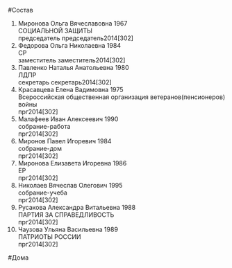 #Состав  
1. Миронова Ольга Вячеславовна 1967  
    СОЦИАЛЬНОЙ ЗАЩИТЫ  
    председатель председатель2014[302]  
2. Федорова Ольга Николаевна 1984  
    СР  
    заместитель заместитель2014[302]  
3. Павленко Наталья Анатольевна 1980  
    ЛДПР  
    секретарь секретарь2014[302]  
4. Красавцева Елена Вадимовна 1975  
    Всероссийская общественная организация ветеранов(пенсионеров) войны  
    прг2014[302]  
5. Малафеев Иван Алексеевич 1990  
    собрание-работа  
    прг2014[302]  
6. Миронов Павел Игоревич 1984  
    собрание-дом  
    прг2014[302]  
7. Миронова Елизавета Игоревна 1986  
    ЕР  
    прг2014[302]  
8. Николаев Вячеслав Олегович 1995  
    собрание-учеба  
    прг2014[302]  
9. Русакова Александра Витальевна 1988  
    ПАРТИЯ ЗА СПРАВЕДЛИВОСТЬ  
    прг2014[302]  
10. Чаузова Ульяна Васильевна 1989  
    ПАТРИОТЫ РОССИИ  
    прг2014[302]  
  
#Дома  
